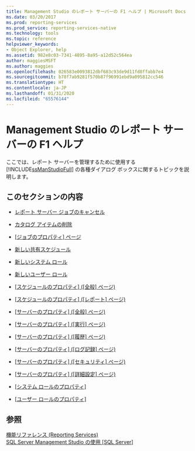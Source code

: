 ```yaml
---
title: Management Studio のレポート サーバーの F1 ヘルプ | Microsoft Docs
ms.date: 03/20/2017
ms.prod: reporting-services
ms.prod_service: reporting-services-native
ms.technology: tools
ms.topic: reference
helpviewer_keywords:
- Object Explorer, help
ms.assetid: 982e8c03-7341-4895-8a95-a12d52c564ea
author: maggiesMSFT
ms.author: maggies
ms.openlocfilehash: 026583e0093812dbf683c93de9d11fd8ffabb7e4
ms.sourcegitcommit: b78f7ab9281f570b87f96991ebd9a095812cc546
ms.translationtype: HT
ms.contentlocale: ja-JP
ms.lasthandoff: 01/31/2020
ms.locfileid: "65576144"
---
```

# <a name="report-server-in-management-studio-f1-help"></a>Management Studio のレポート サーバーの F1 ヘルプ
  ここでは、レポート サーバーを管理するために使用する [!INCLUDE[ssManStudioFull](../../includes/ssmanstudiofull-md.md)] の各種ダイアログ ボックスに関するトピックを説明します。  
  
## <a name="in-this-section"></a>このセクションの内容  
  
-   [レポート サーバー ジョブのキャンセル](../../reporting-services/tools/cancel-report-server-jobs-management-studio.md)  
  
-   [カタログ アイテムの削除](../../reporting-services/tools/delete-catalog-items-management-studio.md)  
  
-   [[ジョブのプロパティ] ページ](../../reporting-services/tools/job-properties-management-studio.md)  
  
-   [新しい共有スケジュール](../../reporting-services/tools/new-shared-schedule-management-studio.md)  
  
-   [新しいシステム ロール](../../reporting-services/tools/new-system-role-management-studio.md)  
  
-   [新しいユーザー ロール](../../reporting-services/tools/new-user-role-management-studio.md)  
  
-   [[スケジュールのプロパティ] ([全般] ページ)](../../reporting-services/tools/schedule-properties-general-page.md)  
  
-   [[スケジュールのプロパティ] ([レポート] ページ)](../../reporting-services/tools/schedule-properties-reports-page.md)  
  
-   [[サーバーのプロパティ] ([全般] ページ)](../../reporting-services/tools/report-server-properties-general-page.md)  
  
-   [[サーバーのプロパティ] ([実行] ページ)](../../reporting-services/tools/server-properties-execution-page.md)  
  
-   [[サーバーのプロパティ] ([履歴] ページ)](../../reporting-services/tools/server-properties-history-page.md)  
  
-   [[サーバーのプロパティ] ([ログ記録] ページ)](../../reporting-services/tools/server-properties-logging-page.md)  
  
-   [[サーバーのプロパティ] ([セキュリティ] ページ)](../../reporting-services/tools/server-properties-security-page-reporting-services.md)  
  
-   [[サーバーのプロパティ] ([詳細設定] ページ)](../../reporting-services/tools/server-properties-advanced-page-reporting-services.md)  
  
-   [[システム ロールのプロパティ]](../../reporting-services/tools/system-role-properties-management-studio.md)  
  
-   [[ユーザー ロールのプロパティ]](../../reporting-services/tools/user-role-properties-management-studio.md)  
  
## <a name="see-also"></a>参照  
 [機能リファレンス (Reporting Services)](../../reporting-services/feature-reference-reporting-services.md)  
 [SQL Server Management Studio の使用 [SQL Server]](~/ssms/use-sql-server-management-studio.md) 

  
